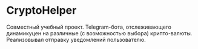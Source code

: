 # CryptoHelper
Совместный учебный проект.
Telegram-бота, отслеживающего динамикуцен на различные (с возможностью выбора) крипто-валюты.
Реализовывал отправку уведомлений пользователю.
